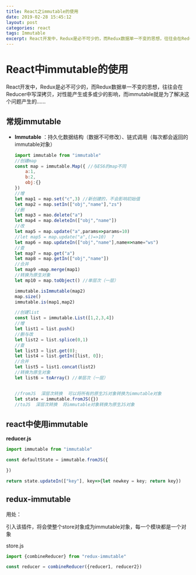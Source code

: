 ```yaml
---
title: React之immutable的使用
date: 2019-02-28 15:45:12
layout: post
categories: react
tags: Immutable
excerpt: React开发中，Redux是必不可少的，而Redux数据单一不变的思想，往往会在Reducer中写深拷贝，对性能产生或多或少的影响，而immutable就是为了解决这个问题产生的......
---
```


# React中immutable的使用

React开发中，Redux是必不可少的，而Redux数据单一不变的思想，往往会在Reducer中写深拷贝，对性能产生或多或少的影响，而immutable就是为了解决这个问题产生的......

## 常规immutable

- **Immutable** ：持久化数据结构（数据不可修改）、链式调用（每次都会返回的immutable对象）

  ```js
  import immutable from "immutable"
  //创建map
  const map = immutable.Map({ //与ES6的map不同
      a:1,
      b:2,
      obj:{}
  })
  //增
  let map1 = map.set("c",3) //新创建的，不会影响初始值
  let map2 = map.setIn(["obj","name"],"zs")
  //删
  let map3 = mao.delete("a")
  let map4 = map.deleteIn(["obj","name"])
  //改
  let map5 = map.update("a",params=>params=10)
  //let map5 = map.update("a",()=>10)  ?
  let map6 = map.updateIn(["obj","name"],name=>name="ws")
  //查
  let map7 = map.get("a")
  let map8 = map.getIn(["obj","name"])
  //合并
  let map9 =map.merge(map1)
  //转换为原生对象
  let mp10 = map.toObject() //单层次（一层）

  immutable.isImmutable(map2)
  map.size()
  immutable.is(map1,map2)

  //创建list
  const list = immutable.List([1,2,3,4])
  //增
  let list1 = list.push()
  //删与改
  let list2 = list.splice(0,1)
  //查
  let list3 = list.get(0);
  let list4 = list.getIn([list, 0]);
  //合并
  let list5 = list1.concat(list2)
  //转换为原生对象
  let list6 = toArray() //单层次（一层）


  //fromJS  深层次转换  可以将所有的原生JS对象转换为immutable对象
  let state = immutable.fromJS({})
  //toJS  深层次转换  将immutable对象转换为原生JS对象
  ```



## react中使用immutable

**reducer.js**

```js
import immutable from "immutable"

const defaultState = immutable.fromJS({

})

return state.updateIn(["key"], key=>{let newkey = key; return key})
```

## redux-immutable

用处：

引入该插件，将会使整个store对象成为immutable对象，每一个模块都是一个对象

store.js

```js
import {combineReducer} from "redux-immutable"

const reducer = combineReducer({reducer1, reducer2})
```
